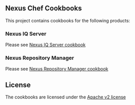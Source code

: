 ## Nexus Chef Cookbooks

This project contains cookbooks for the following products:

### Nexus IQ Server

Please see [Nexus IQ Server cookbook](nexus-iq-server/README.md)

### Nexus Repository Manager

Please see [Nexus Repository Manager cookbook](nexus-repository-manager/README.md)

## License

The cookbooks are licensed under the [Apache v2 license](LICENSE)
